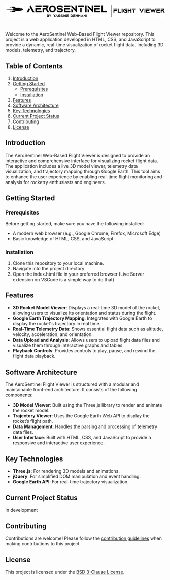 <p align="center">
  <img src="./assets/images/Flight Viewer Logo.png" alt="aerosentinel logo">
</p>

#

Welcome to the AeroSentinel Web-Based Flight Viewer repository. This project is a web application developed in HTML, CSS, and JavaScript to provide a dynamic, real-time visualization of rocket flight data, including 3D models, telemetry, and trajectory.

## Table of Contents
1. [Introduction](#introduction)
2. [Getting Started](#getting-started)
    - [Prerequisites](#prerequisites)
    - [Installation](#installation)
3. [Features](#features)
4. [Software Architecture](#software-architecture)
5. [Key Technologies](#key-technologies)
6. [Current Project Status](#current-project-status)
7. [Contributing](#contributing)
8. [License](#license)

## Introduction
The AeroSentinel Web-Based Flight Viewer is designed to provide an interactive and comprehensive interface for visualizing rocket flight data. The application includes a live 3D model viewer, telemetry data visualization, and trajectory mapping through Google Earth. This tool aims to enhance the user experience by enabling real-time flight monitoring and analysis for rocketry enthusiasts and engineers.

## Getting Started

### Prerequisites
Before getting started, make sure you have the following installed:

- A modern web browser (e.g., Google Chrome, Firefox, Microsoft Edge)
- Basic knowledge of HTML, CSS, and JavaScript

### Installation
1. Clone this repository to your local machine.
2. Navigate into the project directory
3. Open the index.html file in your preferred browser (Live Server extension on VSCode is a simple way to do that)

## Features
- **3D Rocket Model Viewer**: Displays a real-time 3D model of the rocket, allowing users to visualize its orientation and status during the flight.
- **Google Earth Trajectory Mapping**: Integrates with Google Earth to display the rocket's trajectory in real time.
- **Real-Time Telemetry Data**: Shows essential flight data such as altitude, velocity, acceleration, and orientation.
- **Data Upload and Analysis**: Allows users to upload flight data files and visualize them through interactive graphs and tables.
- **Playback Controls**: Provides controls to play, pause, and rewind the flight data playback.

## Software Architecture

The AeroSentinel Flight Viewer is structured with a modular and maintainable front-end architecture. It consists of the following components:

- **3D Model Viewer**: Built using the Three.js library to render and animate the rocket model.
- **Trajectory Viewer**: Uses the Google Earth Web API to display the rocket’s flight path.
- **Data Management**: Handles the parsing and processing of telemetry data files.
- **User Interface**: Built with HTML, CSS, and JavaScript to provide a responsive and interactive user experience.

## Key Technologies
- **Three.js**: For rendering 3D models and animations.
- **jQuery**: For simplified DOM manipulation and event handling.
- **Google Earth API**: For real-time trajectory visualization.

## Current Project Status
In development

## Contributing
Contributions are welcome! Please follow the [contribution guidelines](CONTRIBUTING.md) when making contributions to this project.

## License
This project is licensed under the [BSD 3-Clause License](LICENSE).
